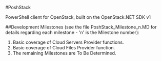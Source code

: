 #PoshStack

PowerShell client for OpenStack, built on the OpenStack.NET SDK v1

##Development Milestones
(see the file PoshStack_Milestone_n.MD for details regarding each milestone - 'n' is the Milestone number):  
1. Basic coverage of Cloud Servers Provider functions.  
2. Basic coverage of Cloud Files Provider function.  
3. The remaining Milestones are To Be Determined.  
